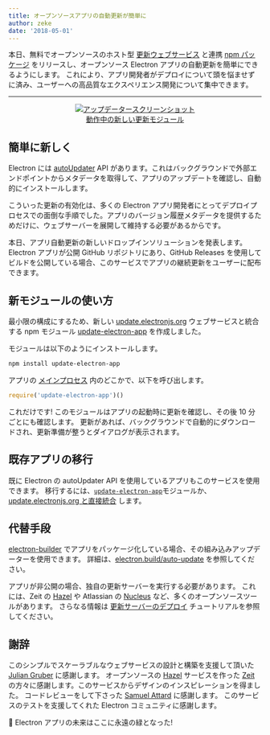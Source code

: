 ```yaml
---
title: オープンソースアプリの自動更新が簡単に
author: zeke
date: '2018-05-01'
---
```


本日、無料でオープンソースのホスト型 [更新ウェブサービス](https://github.com/electron/update.electronjs.org) と連携 [npm パッケージ](https://github.com/electron/update-electron-app) をリリースし、オープンソース Electron アプリの自動更新を簡単にできるようにします。 これにより、アプリ開発者がデプロイについて頭を悩ませずに済み、ユーザーへの高品質なエクスペリエンス開発について集中できます。

---

<figure>
  <a href="https://github.com/electron/update-electron-app" style="display: block; text-align: center;">
    <img class="screenshot" src="https://user-images.githubusercontent.com/2289/39480716-e9990910-4d1d-11e8-8901-9549c6ff6050.png" alt="アップデータースクリーンショット">
    <figcaption>動作中の新しい更新モジュール</figcaption>
  </a>
</figure>

## 簡単に新しく

Electron には [autoUpdater](https://electronjs.org/docs/tutorial/updates) API があります。これはバックグラウンドで外部エンドポイントからメタデータを取得して、アプリのアップデートを確認し、自動的にインストールします。

こういった更新の有効化は、多くの Electron アプリ開発者にとってデプロイプロセスでの面倒な手順でした。アプリのバージョン履歴メタデータを提供するためだけに、ウェブサーバーを展開して維持する必要があるからです。

本日、アプリ自動更新の新しいドロップインソリューションを発表します。 Electron アプリが公開 GitHub リポジトリにあり、GitHub Releases を使用してビルドを公開している場合、このサービスでアプリの継続更新をユーザーに配布できます。

## 新モジュールの使い方

最小限の構成にするため、新しい [update.electronjs.org](https://github.com/electron/update.electronjs.org) ウェブサービスと統合する npm モジュール [update-electron-app](https://github.com/electron/update-electron-app) を作成しました。

モジュールは以下のようにインストールします。

```sh
npm install update-electron-app
```

アプリの [メインプロセス](https://electronjs.org/docs/glossary#main-process) 内のどこかで、以下を呼び出します。

```js
require('update-electron-app')()
```

これだけです! このモジュールはアプリの起動時に更新を確認し、その後 10 分ごとにも確認します。 更新があれば、バックグラウンドで自動的にダウンロードされ、更新準備が整うとダイアログが表示されます。

## 既存アプリの移行

既に Electron の autoUpdater API を使用しているアプリもこのサービスを使用できます。 移行するには、[`update-electron-app`](https://github.com/electron/update-electron-app)モジュールか、[update.electronjs.org と直接統合](https://github.com/electron/update.electronjs.org) します。

## 代替手段

[electron-builder](https://github.com/electron-userland/electron-builder) でアプリをパッケージ化している場合、その組み込みアップデーターを使用できます。 詳細は、[electron.build/auto-update](https://www.electron.build/auto-update) を参照してください。

アプリが非公開の場合、独自の更新サーバーを実行する必要があります。 これには、Zeit の [Hazel](https://github.com/zeit/hazel) や Atlassian の [Nucleus](https://github.com/atlassian/nucleus) など、多くのオープンソースツールがあります。 さらなる情報は [更新サーバーのデプロイ](https://electronjs.org/docs/tutorial/updates#deploying-an-update-server) チュートリアルを参照してください。

## 謝辞

このシンプルでスケーラブルなウェブサービスの設計と構築を支援して頂いた [Julian Gruber](http://juliangruber.com/) に感謝します。 オープンソースの [Hazel](https://github.com/zeit/hazel) サービスを作った [Zeit](https://zeit.co) の方々に感謝します。このサービスからデザインのインスピレーションを得ました。 コードレビューをして下さった [Samuel Attard](https://www.samuelattard.com/) に感謝します。 このサービスのテストを支援してくれた Electron コミュニティに感謝します。

🌲 Electron アプリの未来はここに永遠の緑となった!
